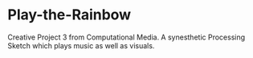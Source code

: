 # Play-the-Rainbow
Creative Project 3 from Computational Media. A synesthetic Processing Sketch
which plays music as well as visuals. 

